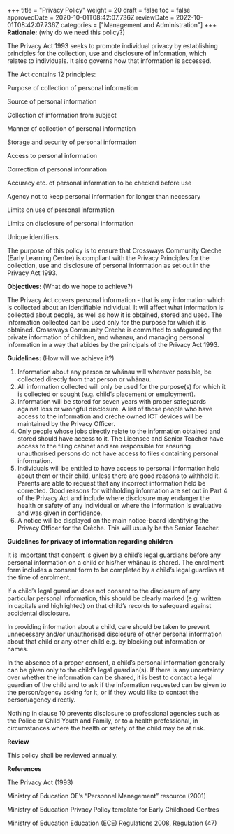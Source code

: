 +++
title = "Privacy Policy"
weight = 20
draft = false
toc = false
approvedDate = 2020-10-01T08:42:07.736Z
reviewDate = 2022-10-01T08:42:07.736Z
categories = ["Management and Administration"]
+++
**Rationale:** (why do we need this policy?)

The Privacy Act 1993 seeks to promote individual privacy by establishing principles for the collection, use and disclosure of information, which relates to individuals. It also governs how that information is accessed.

The Act contains 12 principles:

Purpose of collection of personal information

Source of personal information

Collection of information from subject

Manner of collection of personal information

Storage and security of personal information

Access to personal information

Correction of personal information

Accuracy etc. of personal information to be checked before use

Agency not to keep personal information for longer than necessary

Limits on use of personal information

Limits on disclosure of personal information

Unique identifiers.

The purpose of this policy is to ensure that Crossways Community Creche (Early Learning Centre) is compliant with the Privacy Principles for the collection, use and disclosure of personal information as set out in the Privacy Act 1993.

**Objectives:** (What do we hope to achieve?)

The Privacy Act covers personal information - that is any information which is collected about an identifiable individual. It will affect what information is collected about people, as well as how it is obtained, stored and used. The information collected can be used only for the purpose for which it is obtained. Crossways Community Creche is committed to safeguarding the private information of children, and whanau, and managing personal information in a way that abides by the principals of the Privacy Act 1993.

**Guidelines:** (How will we achieve it?)

1. Information about any person or whänau will wherever possible, be collected directly from that person or whänau.
2. All information collected will only be used for the purpose(s) for which it is collected or sought (e.g. child’s placement or employment).  
3. Information will be stored for seven years with proper safeguards against loss or wrongful disclosure.  A list of those people who have access to the information and crèche owned ICT devices will be maintained by the Privacy Officer.
4. Only people whose jobs directly relate to the information obtained and stored should have access to it.  The Licensee and Senior Teacher have access to the filing cabinet and are responsible for ensuring unauthorised persons do not have access to files containing personal information.
5. Individuals will be entitled to have access to personal information held about them or their child, unless there are good reasons to withhold it.  Parents are able to request that any incorrect information held be corrected.  Good reasons for withholding information are set out in Part 4 of the Privacy Act and include where disclosure may endanger the health or safety of any individual or where the information is evaluative and was given in confidence.
6. A notice will be displayed on the main notice-board identifying the Privacy Officer for the Crèche.  This will usually be the Senior Teacher.

**Guidelines for privacy of information regarding children**

It is important that consent is given by a child’s legal guardians before any personal information on a child or his/her whänau is shared.  The enrolment form includes a consent form to be completed by a child’s legal guardian at the time of enrolment.

If a child’s legal guardian does not consent to the disclosure of any particular personal information, this should be clearly marked (e.g. written in capitals and highlighted) on that child’s records to safeguard against accidental disclosure.

In providing information about a child, care should be taken to prevent unnecessary and/or unauthorised disclosure of other personal information about that child or any other child e.g. by blocking out information or names.

In the absence of a proper consent, a child’s personal information generally can be given only to the child’s legal guardian(s).  If there is any uncertainty over whether the information can be shared, it is best to contact a legal guardian of the child and to ask if the information requested can be given to the person/agency asking for it, or if they would like to contact the person/agency directly.

Nothing in clause 10 prevents disclosure to professional agencies such as the Police or Child Youth and Family, or to a health professional, in circumstances where the health or safety of the child may be at risk.

**Review**

This policy shall be reviewed annually. 



**References**

The Privacy Act (1993)

Ministry of Education OE’s “Personnel Management” resource (2001)

Ministry of Education Privacy Policy template for Early Childhood Centres

Ministry of Education Education (ECE) Regulations 2008, Regulation (47)